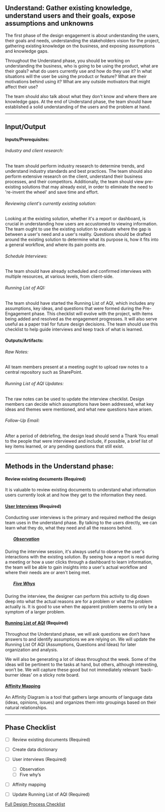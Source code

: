 ﻿## Understand: Gather existing knowledge, understand users and their goals, expose assumptions and unknowns

The first phase of the design engagement is about understanding the users, their goals and needs, understanding the stakeholders vision for the project, gathering existing knowledge on the business, and exposing assumptions and knowledge gaps. 

Throughout the Understand phase, you should be working on understanding the business, who is
going to be using the product, what are their goals? what do users currently use and how do they use it? In what situations will the user be using the product or feature? What are their motivations behind using it? What are any outside motivators that might affect their use?  

The team should also talk about what they don't know and where there are knowledge gaps. At the end of Understand phase, the team should have established a solid understanding of the users and the problem at hand.

---
## Input/Output

#### Inputs/Prerequisites:

###### Industry and client research: 
The team should perform industry research to determine trends, and understand industry standards and best practices.
The team should also perform extensive research on the client, understand their business processes, and their competitors.
Additionally, the team should view pre-existing solutions that may already exist, in order to eliminate the need to 're-invent the wheel' and save time and effort. 

###### Reviewing client's currently existing solution:
Looking at the existing solution, whether it's a report or dashboard, is crucial in understanding how users are accustomed to viewing information. The team ought to use the existing solution to evaluate where the gap is between a user's need and a user's reality. 
Questions should be drafted around the existing solution to determine what its purpose is, how it fits into a general workflow, and where its pain points are.

###### Schedule Interviews: 
The team should have already scheduled and confirmed interviews with multiple resources, at various levels, from client-side.

###### Running List of AQI:
The team should have started the Running List of AQI, which includes any assumptions, key ideas, and questions that were formed during the Pre-Engagement phase. This checklist will evolve with the project, with items being added and resolved as the engagement progresses. It will also serve useful as a paper trail for future design decisions.
The team should use this checklist to help guide interviews and keep track of what is learned.

#### Outputs/Artifacts: 

###### Raw Notes:
All team members present at a meeting ought to upload raw notes to a central repository such as SharePoint. 

###### Running List of AQI Updates:
The raw notes can be used to update the interview checklist. Design members can decide which assumptions have been addressed, what key ideas and themes were mentioned, and what new questions have arisen. 

###### Follow-Up Email:
After a period of debriefing, the design lead should send a Thank You email to the people that were interviewed and include, if possible, a brief list of key items learned, or any pending questions that still exist. 

---

## Methods in the Understand phase:

#### Review existing documents (Required)
It is valuable to review existing documents to understand what information users currently look at and how they get to the information they need. 

#### [User Interviews](../1-Understand/Methods/user-interviews.md) (Required)

Conducting user interviews is the primary and required method the design team uses in the understand phase. By talking to the users directly, we can learn what they do, what they need and all the reasons behind. 

##### &nbsp; &nbsp; &nbsp; &nbsp; [Observation](../1-Understand/Methods/observation.md)

During the interview session, it's always useful to observe the user's interactions with the existing solution. By seeing how a report is read during a meeting or how a user clicks through a dashboard to learn information, the team will be able to gain insights into a user's actual workflow and where their needs are or aren't being met. 


##### &nbsp; &nbsp; &nbsp; &nbsp; [Five Whys](../1-Understand/Methods/five-whys.md)

During the interview, the designer can perform this activity to dig down deep into what the actual reasons are for a
problem or what the problem actually is. It is good to use when the apparent problem seems to only be a symptom of a larger problem. 


#### [Running List of AQI](../0-Pre-Engagement/Methods/running-list-of-aqi.md) (Required)

Throughout the Understand phase, we will ask questions we don’t have answers to and identify assumptions we are relying on. We will update the Running List Of AQI (Assumptions, Questions and Ideas) for later organization and analysis.

We will also be generating a lot of ideas throughout the week. Some of the ideas
will be pertinent to the tasks at hand, but others, although interesting, won’t
be. We will capture these good but not immediately relevant ‘back-burner ideas’
on a sticky note board.


#### [Affinity Mapping](../1-Understand/Methods/affinity-mapping.md)
An Affinity Diagram is a tool that gathers large amounts of language data (ideas,
opinions, issues) and organizes them into groupings based on their natural
relationships.

---
## Phase Checklist

- [ ] Review existing documents (Required)
- [ ] Create data dictionary
- [ ] User interviews (Required)
  - [ ] Observation
  - [ ] Five why’s
- [ ] Affinity mapping 
- [ ] Update Running List of AQI (Required)


[Full Design Process Checklist](../Design-Process-Checklist.md)


